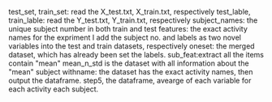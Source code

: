 test_set, train_set: read the X_test.txt, X_train.txt, respectively
test_lable, train_lable: read the Y_test.txt, Y_train.txt, respectively
subject_names: the unique subject number in both train and test
features: the exact activity names for the expriment
I add the subject no. and labels as two novel variables into the test and train datasets, respectively
oneset: the merged dataset, which has already been set the labels.
sub_feat:extract all the  items contain "mean"
mean_n_std is the dataset with all information about the "mean" subject
withname: the dataset has the exact activity names, then output the dataframe.
step5, the dataframe, avearge of each variable for each activity each subject.


